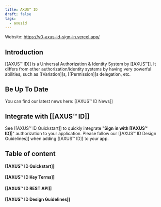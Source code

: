 ```yaml
---
title: AXUS™ ID
draft: false
tags:
  - axusid
---
```

Website: https://v0-axus-id-sign-in.vercel.app/
## Introduction
[[AXUS™ ID]] is a Universal Authorization & Identity System by [[AXUS™]].
It differs from other authorization/identity systems by having very powerful abilities, such as [[Variation]]s, [[Permission]]s delegation, etc.
## Be Up To Date
You can find our latest news here: [[AXUS™ ID News]]
## Integrate with [[AXUS™ ID]]
See [[AXUS™ ID Quickstart]] to quickly integrate "**Sign in with [[AXUS™ ID]]**" authorization to your application.
Please follow our [[AXUS™ ID Design Guidelines]] when adding [[AXUS™ ID]] to your app.
## Table of content
#### [[AXUS™ ID Quickstart]]
#### [[AXUS™ ID Key Terms]]
#### [[AXUS™ ID REST API]]
#### [[AXUS™ ID Design Guidelines]]